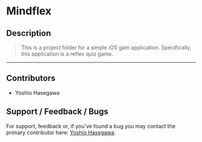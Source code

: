 # Mindflex

## Description
> This is a project folder for a simple iOS gam application. Specifically, this application is a reflex quiz game.

___
## Contributors
* Yoshio Hasegawa


## Support / Feedback / Bugs
For support, feedback or, if you've found a bug you may contact the primary contributor here: [Yoshio Hasegawa](mailto:yoshio.seisuke.hasegawa@gmail.com).
